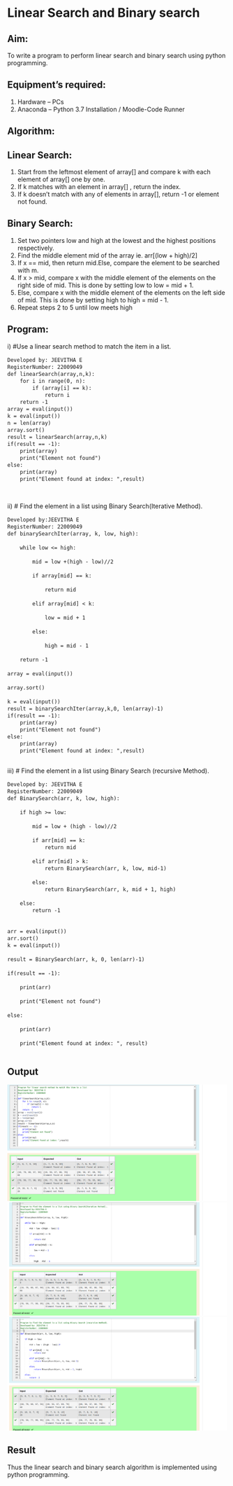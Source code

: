 # Linear Search and Binary search
## Aim:
To write a program to perform linear search and binary search using python programming.
## Equipment’s required:
1.	Hardware – PCs
2.	Anaconda – Python 3.7 Installation / Moodle-Code Runner
## Algorithm:
## Linear Search:
1.	Start from the leftmost element of array[] and compare k with each element of array[] one by one.
2.	If k matches with an element in array[] , return the index.
3.	If k doesn’t match with any of elements in array[], return -1 or element not found.
## Binary Search:
1.	Set two pointers low and high at the lowest and the highest positions respectively.
2.	Find the middle element mid of the array ie. arr[(low + high)/2]
3.	If x == mid, then return mid.Else, compare the element to be searched with m.
4.	If x > mid, compare x with the middle element of the elements on the right side of mid. This is done by setting low to low = mid + 1.
5.	Else, compare x with the middle element of the elements on the left side of mid. This is done by setting high to high = mid - 1.
6.	Repeat steps 2 to 5 until low meets high
## Program:
i)	#Use a linear search method to match the item in a list.
```
Developed by: JEEVITHA E
RegisterNumber: 22009049
def linearSearch(array,n,k):
    for i in range(0, n):
        if (array[i] == k):
            return i
    return -1
array = eval(input())
k = eval(input())
n = len(array)
array.sort()
result = linearSearch(array,n,k)
if(result == -1):
    print(array)
    print("Element not found")
else:
    print(array)
    print("Element found at index: ",result)
        


```
ii)	# Find the element in a list using Binary Search(Iterative Method).
```
Developed by:JEEVITHA E
RegisterNumber: 22009049
def binarySearchIter(array, k, low, high):
    
    while low <= high:
        
        mid = low +(high - low)//2
        
        if array[mid] == k:
            
            return mid 
            
        elif array[mid] < k:
            
            low = mid + 1
            
        else:
            
            high = mid - 1
            
    return -1
    
array = eval(input())

array.sort()

k = eval(input()) 
result = binarySearchIter(array,k,0, len(array)-1)
if(result == -1):
    print(array)
    print("Element not found")
else:
    print(array)
    print("Element found at index: ",result)


```
iii)	# Find the element in a list using Binary Search (recursive Method).
```
Developed by: JEEVITHA E
RegisterNumber: 22009049
def BinarySearch(arr, k, low, high):
    
    if high >= low:
        
        mid = low + (high - low)//2
        
        if arr[mid] == k:
            return mid
            
        elif arr[mid] > k:
            return BinarySearch(arr, k, low, mid-1)
                
        else:
            return BinarySearch(arr, k, mid + 1, high)
                
    else:
        return -1
    
   
arr = eval(input())
arr.sort()
k = eval(input())

result = BinarySearch(arr, k, 0, len(arr)-1)

if(result == -1):
    
    print(arr)
    
    print("Element not found")
    
else:
    
    print(arr)
    
    print("Element found at index: ", result)


```
## Output
![](./lr1.png)
![](./lr2.png)
![](./lr3.png)


## Result
Thus the linear search and binary search algorithm is implemented using python programming.